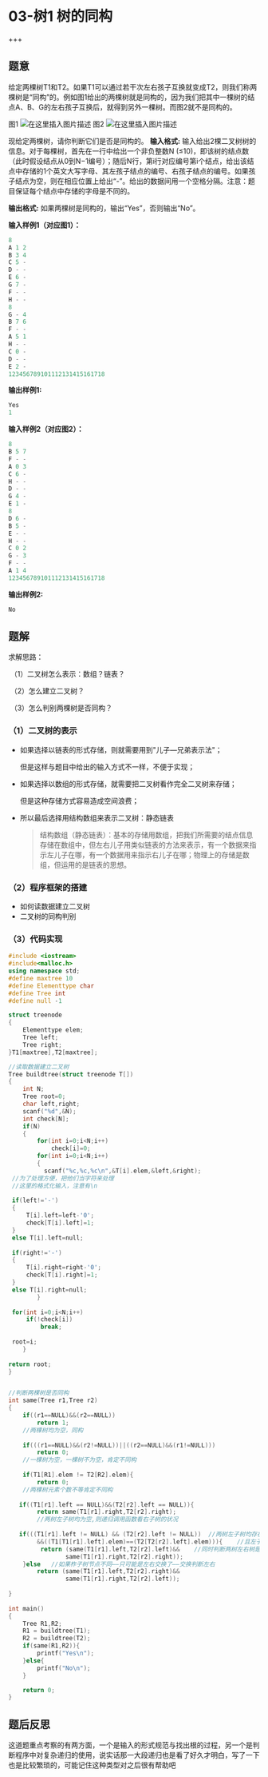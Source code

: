 #  03-树1      树的同构

+++

## 题意

给定两棵树T1和T2。如果T1可以通过若干次左右孩子互换就变成T2，则我们称两棵树是“同构”的。例如图1给出的两棵树就是同构的，因为我们把其中一棵树的结点A、B、G的左右孩子互换后，就得到另外一棵树。而图2就不是同构的。

图1
 ![在这里插入图片描述](https://img-blog.csdnimg.cn/20200626145401778.png)
 图2
 ![在这里插入图片描述](https://img-blog.csdnimg.cn/20200626145411557.png)

现给定两棵树，请你判断它们是否是同构的。
 **输入格式:**
 输入给出2棵二叉树树的信息。对于每棵树，首先在一行中给出一个非负整数N  (≤10)，即该树的结点数（此时假设结点从0到N−1编号）；随后N行，第i行对应编号第i个结点，给出该结点中存储的1个英文大写字母、其左孩子结点的编号、右孩子结点的编号。如果孩子结点为空，则在相应位置上给出“-”。给出的数据间用一个空格分隔。注意：题目保证每个结点中存储的字母是不同的。

**输出格式:**
 如果两棵树是同构的，输出“Yes”，否则输出“No”。

**输入样例1（对应图1）：**

```c
8
A 1 2
B 3 4
C 5 -
D - -
E 6 -
G 7 -
F - -
H - -
8
G - 4
B 7 6
F - -
A 5 1
H - -
C 0 -
D - -
E 2 -
123456789101112131415161718
```

**输出样例1:**

```c
Yes
1
```

**输入样例2（对应图2）：**

```c
8
B 5 7
F - -
A 0 3
C 6 -
H - -
D - -
G 4 -
E 1 -
8
D 6 -
B 5 -
E - -
H - -
C 0 2
G - 3
F - -
A 1 4
123456789101112131415161718
```

**输出样例2:**

```c
No
```



## 题解

求解思路：

​			（1）二叉树怎么表示：数组？链表？

​			（2）怎么建立二叉树？

​			（3）怎么判别两棵树是否同构？

### （1）二叉树的表示

+ 如果选择以链表的形式存储，则就需要用到"儿子—兄弟表示法"；

  但是这样与题目中给出的输入方式不一样，不便于实现；

+ 如果选择以数组的形式存储，就需要把二叉树看作完全二叉树来存储；

  但是这种存储方式容易造成空间浪费；

+ 所以最后选择用结构数组来表示二叉树：静态链表

  > 结构数组（静态链表）：基本的存储用数组，把我们所需要的结点信息存储在数组中，但左右儿子用类似链表的方法来表示，有一个数据来指示左儿子在哪，有一个数据用来指示右儿子在哪；物理上的存储是数组，但运用的是链表的思想。

### （2）程序框架的搭建

+ 如何读数据建立二叉树
+ 二叉树的同构判别



### （3）代码实现

~~~c++
#include <iostream>
#include<malloc.h>
using namespace std;
#define maxtree 10
#define Elementtype char
#define Tree int
#define null -1

struct treenode
{
    Elementtype elem;
    Tree left;
    Tree right;
}T1[maxtree],T2[maxtree];

//读取数据建立二叉树
Tree buildtree(struct treenode T[])
{
    int N;
    Tree root=0;
    char left,right;
    scanf("%d",&N);
    int check[N];
    if(N)
    {
        for(int i=0;i<N;i++)
            check[i]=0;
        for(int i=0;i<N;i++)
        {
          scanf("%c,%c,%c\n",&T[i].elem,&left,&right);
 //为了处理方便，把他们当字符来处理
 //这里的格式化输入，注意有\n
            
 if(left!='-')
 {
     T[i].left=left-'0';
     check[T[i].left]=1;
 }
 else T[i].left=null;
            
 if(right!='-')
 {
     T[i].right=right-'0';
     check[T[i].right]=1;
 }
 else T[i].right=null;
        }
        
 for(int i=0;i<N;i++)
     if(!check[i])
         break;
        
 root=i;
    }
    
return root;
}


//判断两棵树是否同构
int same(Tree r1,Tree r2)
{
    if((r1==NULL)&&(r2==NULL))
        return 1;
    //两棵树均为空，同构
    
    if(((r1==NULL)&&(r2!=NULL))||((r2==NULL)&&(r1!=NULL)))
        return 0;
    //一棵树为空，一棵树不为空，肯定不同构
    
    if(T1[R1].elem != T2[R2].elem){
        return 0;	
    //两棵树元素个数不等肯定不同构
        
   if((T1[r1].left == NULL)&&(T2[r2].left == NULL)){
        return same(T1[r1].right,T2[r2].right);
        //两树左子树均为空,则递归调用函数看右子树的状况
   
   if(((T1[r1].left != NULL) && (T2[r2].left != NULL)) 	//两树左子树均存在 
        &&((T1[T1[r1].left].elem)==(T2[T2[r2].left].elem))){	//且左子树节点相同时
         return (same(T1[r1].left,T2[r2].left)&&	//同时判断两树左右树是否相同
                same(T1[r1].right,T2[r2].right));    
    }else	//如果柞子树节点不同——只可能是左右交换了——交换判断左右
        return (same(T1[r1].left,T2[r2].right)&&	
                same(T1[r1].right,T2[r2].left));
    
}
        
int main()
{
    Tree R1,R2;
    R1 = buildtree(T1);
    R2 = buildtree(T2);
    if(same(R1,R2)){
        printf("Yes\n");
    }else{
        printf("No\n");
    }

    return 0;
}
~~~



## 题后反思

这道题重点考察的有两方面，一个是输入的形式规范与找出根的过程，另一个是判断程序中对复杂递归的使用，说实话那一大段递归也是看了好久才明白，写了一下也是比较繁琐的，可能记住这种类型对之后很有帮助吧